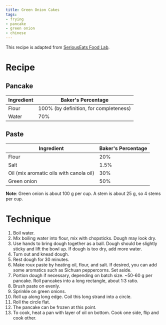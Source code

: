 ```yaml
---
title: Green Onion Cakes
tags:
- frying
- pancake
- green onion
- chinese
---
```


This recipe is adapted from [SeriousEats Food Lab][1].

[1]: https://www.seriouseats.com/recipes/2011/04/extra-flaky-scallion-pancakes-recipe.html

# Recipe

## Pancake

Ingredient | Baker's Percentage
|-|-|
Flour | 100% (by definition, for completeness)
Water | 70%

## Paste

Ingredient | Baker's Percentage
|-|-|
Flour | 20%
Salt | 1.5%
Oil (mix aromatic oils with canola oil) | 30%
Green onion | 50%

**Note**:
Green onion is about 100 g per cup.
A stem is about 25 g, so 4 stems per cup.

# Technique

1. Boil water.
1. Mix boiling water into flour, mix with chopsticks.
    Dough may look dry.
1. Use hands to bring dough together as a ball.
    Dough should be slightly sticky and lift the bowl up.
    If dough is too dry, add more water.
1. Turn out and knead dough.
1. Rest dough for 30 minutes.
1. Make roux paste by heating oil, flour, and salt.
    If desired, you can add some aromatics such as Sichuan peppercorns.
    Set aside.
1. Portion dough if necessary, depending on batch size.
    ~50-60 g per pancake.
    Roll pancakes into a long rectangle, about 1:3 ratio.
1. Brush paste on evenly.
1. Sprinkle on green onions.
1. Roll up along long edge.
    Coil this long strand into a circle.
1. Roll the circle flat.
1. The pancake can be frozen at this point.
1. To cook, heat a pan with layer of oil on bottom.
    Cook one side, flip and cook other.
